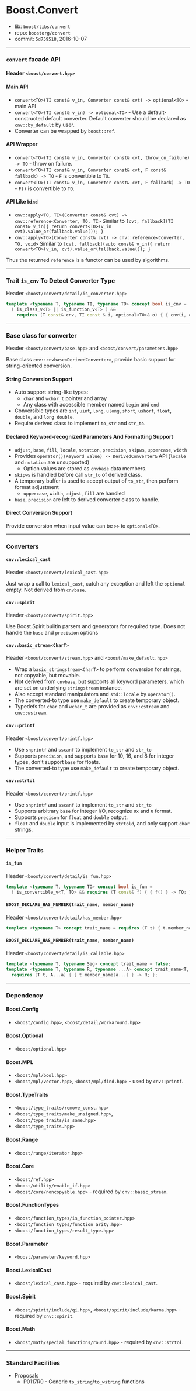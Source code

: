 # Boost.Convert

* lib: `boost/libs/convert`
* repo: `boostorg/convert`
* commit: `5d759518`, 2016-10-07

------
### `convert` facade API

#### Header `<boost/convert.hpp>`

#### Main API

* `convert<TO>(TI const& v_in, Converter const& cvt) -> optional<TO>` - main API
* `convert<TO>(TI const& v_in) -> optional<TO>` - Use a default-constructed default converter.
  Default converter should be declared as `cnv::by_default` by user.
* Converter can be wrapped by `boost::ref`.

#### API Wrapper

* `convert<TO>(TI const& v_in, Converter const& cvt, throw_on_failure) -> TO` - throw on failure.
* `convert<TO>(TI const& v_in, Converter const& cvt, F const& fallback) -> TO` - `F` is convertible to `TO`.
* `convert<TO>(TI const& v_in, Converter const& cvt, F fallback) -> TO` - `F()` is convertible to `TO`.

#### API Like `bind`

* `cnv::apply<TO, TI>(Converter const& cvt) -> cnv::reference<Converter, TO, TI>`
  Similar to `[cvt, fallback](TI const& v_in){ return convert<TO>(v_in cvt).value_or(fallback.value()); }`
* `cnv::apply<TO>(Converter const& cvt) -> cnv::reference<Converter, TO, void>`
  Similar to `[cvt, fallback](auto const& v_in){ return convert<TO>(v_in, cvt).value_or(fallback.value()); }`

Thus the returned `reference` is a functor can be used by algorithms.

------
### Trait `is_cnv` To Detect Converter Type

Header `<boost/convert/detail/is_converter.hpp>`

```c++
template <typename T, typename TI, typename TO> concept bool is_cnv =
  ( is_class_v<T> || is_function_v<T> ) &&
    requires (T const& cnv, TI const & i, optional<TO>& o) { { cnv(i, o) }; }
```

------
### Base class for converter

Header `<boost/convert/base.hpp>` and `<boost/convert/parameters.hpp>`

Base class `cnv::cnvbase<DerivedConverter>`, provide basic support for string-oriented conversion.

#### String Conversion Support

* Auto support string-like types:
  * `char` and `wchar_t` pointer and array
  * Any class with accessible member named `begin` and `end`
* Conversible types are `int`, `uint`, `long`, `ulong`, `short`, `ushort`, `float`, `double`, and `long double`.
* Require derived class to implement `to_str` and `str_to`.

#### Declared Keyword-recognized Parameters And Formatting Support

* `adjust`, `base`, `fill`, `locale`, `notation`, `precision`, `skipws`, `uppercase`, `width`
* Provides `operator()(Keyword value) -> DerivedConverter&` API (`locale` and `notation` are unsupported)
  * Option values are stored as `cnvbase` data members.
* `skipws` is handled before call `str_to` of derived class.
* A temporary buffer is used to accept output of `to_str`, then perform format adjustment
  * `uppercase`, `width`, `adjust`, `fill` are handled
* `base`, `precision` are left to derived converter class to handle.

#### Direct Conversion Support

Provide conversion when input value can be `>>` to `optional<TO>`.

------
### Converters

#### `cnv::lexical_cast`

Header `<boost/convert/lexical_cast.hpp>`

Just wrap a call to `lexical_cast`, catch any exception and left the `optional` empty.
Not derived from `cnvbase`.

#### `cnv::spirit`

Header `<boost/convert/spirit.hpp>`

Use Boost.Spirit builtin parsers and generators for required type.
Does not handle the `base` and `precision` options

#### `cnv::basic_stream<CharT>`

Header `<boost/convert/stream.hpp>` and `<boost/make_default.hpp>`

* Wrap a `basic_stringstream<CharT>` to perform conversion for strings, not copyable, but movable.
* Not derived from `cnvbase`, but supports all keyword parameters, which are set on underlying
  `stringstream` instance.
* Also accept standard manipulators and `std::locale` by `operator()`.
* The converted-to type use `make_default` to create temporary object.
* Typedefs for `char` and `wchar_t` are provided as `cnv::cstream` and `cnv::wstream`.

#### `cnv::printf`

Header `<boost/convert/printf.hpp>`

* Use `snprintf` and `sscanf` to implement `to_str` and `str_to`
* Supports `precision`, and supports `base` for 10, 16, and 8 for integer types, don't support `base` for floats.
* The converted-to type use `make_default` to create temporary object.

#### `cnv::strtol`

Header `<boost/convert/printf.hpp>`

* Use `snprintf` and `sscanf` to implement `to_str` and `str_to`
* Supports arbitrary `base` for integer I/O, recognize `0x` and `0` format.
* Supports `precison` for `float` and `double` output.
* `float` and `double` input is implemented by `strtold`, and only support `char` strings.

------
### Helper Traits

#### `is_fun`

Header `<boost/convert/detail/is_fun.hpp>`

```c++
template <typename T, typename TO> concept bool is_fun =
  ! is_convertible_v<T, TO> && requires (T const& f) { { f() } -> TO; };
```

####  `BOOST_DECLARE_HAS_MEMBER(trait_name, member_name)`

Header `<boost/convert/detail/has_member.hpp>`

```c++
template <typename T> concept trait_name = requires (T t) { t.member_name; };
```

####  `BOOST_DECLARE_HAS_MEMBER(trait_name, member_name)`

Header `<boost/convert/detail/is_callable.hpp>`

```c++
template <typename T, typename Sig> concept trait_name = false;
template <typename T, typename R, typename ...A> concept trait_name<T, R(A...)> =
  requires (T t, A...a) { { t.member_name(a...) } -> R; };
```

------
### Dependency

#### Boost.Config

* `<boost/config.hpp>`, `<boost/detail/workaround.hpp>`

#### Boost.Optional

* `<boost/optional.hpp>`

#### Boost.MPL

* `<boost/mpl/bool.hpp>`
* `<boost/mpl/vector.hpp>`, `<boost/mpl/find.hpp>` - used by `cnv::printf`.

#### Boost.TypeTraits

* `<boost/type_traits/remove_const.hpp>`
* `<boost/type_traits/make_unsigned.hpp>`, `<boost/type_traits/is_same.hpp>`
* `<boost/type_traits.hpp>`

#### Boost.Range

* `<boost/range/iterator.hpp>`

#### Boost.Core

* `<boost/ref.hpp>`
* `<boost/utility/enable_if.hpp>`
* `<boost/core/noncopyable.hpp>` - required by `cnv::basic_stream`.

#### Boost.FunctionTypes

* `<boost/function_types/is_function_pointer.hpp>`
* `<boost/function_types/function_arity.hpp>`
* `<boost/function_types/result_type.hpp>`

#### Boost.Parameter

* `<boost/parameter/keyword.hpp>`

#### Boost.LexicalCast

* `<boost/lexical_cast.hpp>` - required by `cnv::lexical_cast`.

#### Boost.Spirit

* `<boost/spirit/include/qi.hpp>`, `<boost/spirit/include/karma.hpp>` - required by `cnv::spirit`.

#### Boost.Math

* `<boost/math/special_functions/round.hpp>` - required by `cnv::strtol`.

------
### Standard Facilities

* Proposals
  * P0117R0 - Generic `to_string`/`to_wstring` functions
